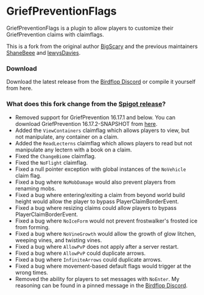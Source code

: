 # GriefPreventionFlags
GriefPreventionFlags is a plugin to allow players to customize their GriefPrevention claims with claimflags.

This is a fork from the original author [BigScary](https://github.com/BigScary/GriefPreventionFlags) and the previous maintainers [ShaneBeee](https://github.com/ShaneBeee/GriefPreventionFlags) and [lewysDavies](https://github.com/lewysDavies/GriefPreventionFlags).

### Download
Download the latest release from the [Birdflop Discord](https://discord.gg/MBdsxAR) or compile it yourself from here.


### What does this fork change from the [Spigot release](https://www.spigotmc.org/resources/gpflags.55773/)?
- Removed support for GriefPrevention 16.17.1 and below. You can download GriefPrevention 16.17.2-SNAPSHOT from [here](https://ci.appveyor.com/api/buildjobs/g11ovt3huylwdu7e/artifacts/target%2FGriefPrevention.jar).
- Added the `ViewContainers` claimflag which allows players to view, but not manipulate, any container on a claim.
- Added the `ReadLecterns` claimflag which allows players to read but not manipulate any lectern with a book on a claim.
- Fixed the `ChangeBiome` claimflag.
- Fixed the `NoFlight` claimflag.
- Fixed a null pointer exception with global instances of the `NoVehicle` claim flag.
- Fixed a bug where `NoMobDamage` would also prevent players from renaming mobs.
- Fixed a bug where entering/exiting a claim from beyond world build height would allow the player to bypass PlayerClaimBorderEvent.
- Fixed a bug where resizing claims could allow players to bypass PlayerClaimBorderEvent.
- Fixed a bug where `NoIceForm` would not prevent frostwalker's frosted ice from forming.
- Fixed a bug where `NoVineGrowth` would allow the growth of glow litchen, weeping vines, and twisting vines.
- Fixed a bug where `AllowPvP` does not apply after a server restart.
- Fixed a bug where `AllowPvP` could duplicate arrows.
- Fixed a bug where `InfiniteArrows` could duplicate arrows. 
- Fixed a bug where movement-based default flags would trigger at the wrong times. 
- Removed the ability for players to set messages with `NoEnter`. My reasoning can be found in a pinned message in the [Birdflop Discord](https://discord.gg/MBdsxAR).
